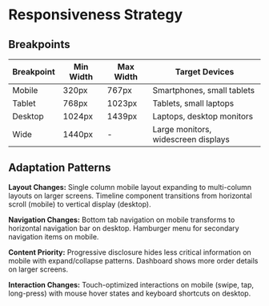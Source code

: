 # Responsiveness Strategy

## Breakpoints

| Breakpoint | Min Width | Max Width | Target Devices |
|------------|-----------|-----------|----------------|
| Mobile | 320px | 767px | Smartphones, small tablets |
| Tablet | 768px | 1023px | Tablets, small laptops |
| Desktop | 1024px | 1439px | Laptops, desktop monitors |
| Wide | 1440px | - | Large monitors, widescreen displays |

## Adaptation Patterns

**Layout Changes:** Single column mobile layout expanding to multi-column layouts on larger screens. Timeline component transitions from horizontal scroll (mobile) to vertical display (desktop).

**Navigation Changes:** Bottom tab navigation on mobile transforms to horizontal navigation bar on desktop. Hamburger menu for secondary navigation items on mobile.

**Content Priority:** Progressive disclosure hides less critical information on mobile with expand/collapse patterns. Dashboard shows more order details on larger screens.

**Interaction Changes:** Touch-optimized interactions on mobile (swipe, tap, long-press) with mouse hover states and keyboard shortcuts on desktop.
